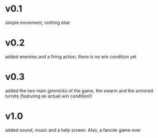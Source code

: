# v0.1
simple movement, nothing else
# v0.2
added enemies and a firing action, there is no win condition yet
# v0.3
added the two main gimmicks of the game, the swarm and the armored turrets (featuring an actual win condition!)
# v1.0
added sound, music and a help screen. Also, a fancier game over